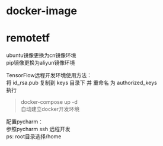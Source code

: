 # docker-image

# remotetf #
ubuntu镜像更换为cn镜像环境  
pip镜像更换为aliyun镜像环境  
  
TensorFlow远程开发环境使用方法：  
将 id_rsa.pub 复制到 keys 目录下 并 重命名 为 authorized_keys  
执行  
> docker-compose up -d  
自动建立docker开发环境  
  
配置pycharm：  
参照pycharm ssh 远程开发  
ps: root目录选择/home  
